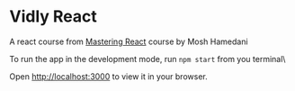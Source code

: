 # Vidly React

A react course from [Mastering React](https://codewithmosh.com/p/mastering-react) course by Mosh Hamedani

To run the app in the development mode, run `npm start` from you terminal\

Open [http://localhost:3000](http://localhost:3000) to view it in your browser.
